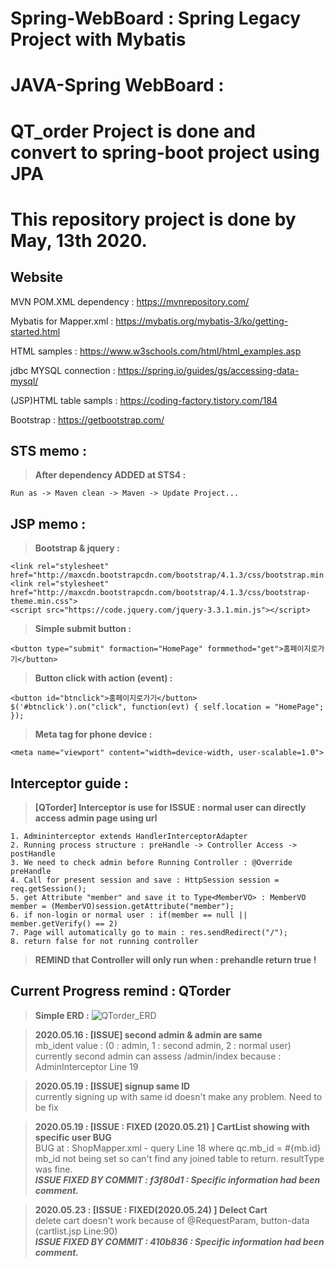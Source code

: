 




# Spring-WebBoard : Spring Legacy Project with Mybatis

# JAVA-Spring WebBoard : 
# QT_order Project is done and convert to spring-boot project using JPA
# This repository project is done by May, 13th 2020.

## **Website**

MVN POM.XML dependency :
https://mvnrepository.com/

Mybatis for Mapper.xml :
https://mybatis.org/mybatis-3/ko/getting-started.html

HTML samples :
https://www.w3schools.com/html/html_examples.asp

jdbc MYSQL connection :
https://spring.io/guides/gs/accessing-data-mysql/

(JSP)HTML table sampls :
https://coding-factory.tistory.com/184

Bootstrap : 
https://getbootstrap.com/


## **STS memo :**

> **After dependency ADDED at STS4 :**

    Run as -> Maven clean -> Maven -> Update Project...

## **JSP memo :**

> **Bootstrap & jquery :**

    <link rel="stylesheet" href="http://maxcdn.bootstrapcdn.com/bootstrap/4.1.3/css/bootstrap.min.css">
    <link rel="stylesheet" href="http://maxcdn.bootstrapcdn.com/bootstrap/4.1.3/css/bootstrap-theme.min.css">
    <script src="https://code.jquery.com/jquery-3.3.1.min.js"></script>

> **Simple submit button :**

    <button type="submit" formaction="HomePage" formmethod="get">홈페이지로가기</button>

> **Button click with action (event) :**

    <button id="btnclick">홈페이지로가기</button>
    $('#btnclick').on("click", function(evt) { self.location = "HomePage"; });

> **Meta tag for phone device :**

    <meta name="viewport" content="width=device-width, user-scalable=1.0">

## **Interceptor  guide :**
> **[QTorder] Interceptor is use for ISSUE : 
normal user can directly access admin page using url**

    1. Admininterceptor extends HandlerInterceptorAdapter
    2. Running process structure : preHandle -> Controller Access -> postHandle
	3. We need to check admin before Running Controller : @Override preHandle
	4. Call for present session and save : HttpSession session = req.getSession();
	5. get Attribute "member" and save it to Type<MemberVO> : MemberVO member = (MemberVO)session.getAttribute("member");
	6. if non-login or normal user : if(member == null || member.getVerify() == 2)
	7. Page will automatically go to main : res.sendRedirect("/");
	8. return false for not running controller
> **REMIND that Controller will only run when : prehandle return true !**


## **Current Progress remind : QTorder**

>**Simple ERD :**
>![QTorder_ERD](https://user-images.githubusercontent.com/26129338/82665013-df4daf00-9c6d-11ea-9eae-dcec439e7510.JPG)

>**2020.05.16 : [ISSUE] second admin & admin are same**  
>mb_ident value : (0 : admin, 1 : second admin, 2 : normal user)  
>currently second admin can assess  /admin/index because : AdminInterceptor Line 19  

>**2020.05.19 : [ISSUE] signup same ID**  
>currently signing up with same id doesn't make any problem. Need to be fix  

>**2020.05.19 : [ISSUE : FIXED (2020.05.21) ] CartList showing with specific user BUG**  
>BUG at : ShopMapper.xml - query Line 18 where qc.mb_id = #{mb.id}  
>mb_id not being set so can't find any joined table to return. resultType was fine.  
>***ISSUE FIXED BY COMMIT : f3f80d1 : Specific information had been comment.***

>**2020.05.23 : [ISSUE : FIXED(2020.05.24) ] Delect Cart**  
>delete cart doesn't work because of @RequestParam, button-data (cartlist.jsp Line:90)  
>***ISSUE FIXED BY COMMIT : 410b836 : Specific information had been comment.***
